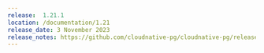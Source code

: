 ```yaml
---
release:  1.21.1
location: /documentation/1.21
release_date: 3 November 2023
release_notes: https://github.com/cloudnative-pg/cloudnative-pg/releases/tag/v1.21.1
---
```

